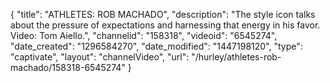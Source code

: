 {
    "title": "ATHLETES: ROB MACHADO",
    "description": "The style icon talks about the pressure of expectations and harnessing that energy in his favor. Video: Tom Aiello.",
    "channelid": "158318",
    "videoid": "6545274",
    "date_created": "1296584270",
    "date_modified": "1447198120",
    "type": "captivate",
    "layout": "channelVideo",
    "url": "\/hurley\/athletes-rob-machado\/158318-6545274"
}